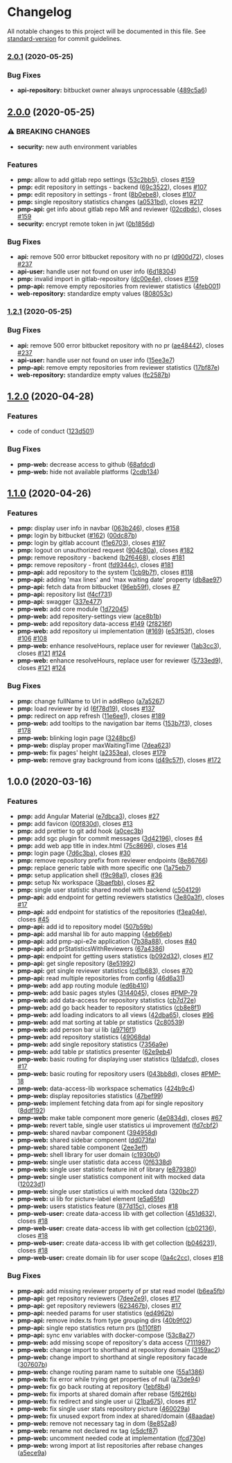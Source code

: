 # Changelog

All notable changes to this project will be documented in this file. See [standard-version](https://github.com/conventional-changelog/standard-version) for commit guidelines.

### [2.0.1](https://github.com/valueadd-poland/pimp-my-pr/compare/2.0.0...2.0.1) (2020-05-25)


### Bug Fixes

* **api-repository:** bitbucket owner always unprocessable ([489c5a6](https://github.com/valueadd-poland/pimp-my-pr/commit/489c5a6b7bb5cf23ee4e53397b61c58e771a23ee))

## [2.0.0](https://github.com/valueadd-poland/pimp-my-pr/compare/1.2.0...2.0.0) (2020-05-25)


### ⚠ BREAKING CHANGES

* **security:** new auth environment variables

### Features

* **pmp:** allow to add gitlab repo settings ([53c2bb5](https://github.com/valueadd-poland/pimp-my-pr/commit/53c2bb56b1ee0472f5becaeb09177c2ad1386c9e)), closes [#159](https://github.com/valueadd-poland/pimp-my-pr/issues/159)
* **pmp:** edit repository in settings - backend ([69c3522](https://github.com/valueadd-poland/pimp-my-pr/commit/69c3522112f3bbf805a22da976b5e8290a9cdc02)), closes [#107](https://github.com/valueadd-poland/pimp-my-pr/issues/107)
* **pmp:** edit repository in settings - front ([8b0ebe8](https://github.com/valueadd-poland/pimp-my-pr/commit/8b0ebe8752550b9fc1b0ae7f7aaaca35ea41e6cf)), closes [#107](https://github.com/valueadd-poland/pimp-my-pr/issues/107)
* **pmp:** single repository statistics changes ([a0531bd](https://github.com/valueadd-poland/pimp-my-pr/commit/a0531bd72c26dda72be689166f3fb2a471c64f14)), closes [#217](https://github.com/valueadd-poland/pimp-my-pr/issues/217)
* **pmp-api:** get info about gitlab repo MR and reviewer ([02cdbdc](https://github.com/valueadd-poland/pimp-my-pr/commit/02cdbdc39684a32d6d5dde66a7f4508e81141466)), closes [#159](https://github.com/valueadd-poland/pimp-my-pr/issues/159)
* **security:** encrypt remote token in jwt ([0b1856d](https://github.com/valueadd-poland/pimp-my-pr/commit/0b1856df09367c3d5ef82939af963f2fdb56a2e9))


### Bug Fixes

* **api:** remove 500 error bitbucket repository with no pr ([d900d72](https://github.com/valueadd-poland/pimp-my-pr/commit/d900d7241cae3ae301d7855a8306b43069604ad0)), closes [#237](https://github.com/valueadd-poland/pimp-my-pr/issues/237)
* **api-user:** handle user not found on user info ([6d18304](https://github.com/valueadd-poland/pimp-my-pr/commit/6d183043abd91ee0965786d800308c4f3db6c9ba))
* **pmp:** invalid import in gitlab-repository ([dc00e4e](https://github.com/valueadd-poland/pimp-my-pr/commit/dc00e4efb7f879fc79edb9bd9cb9e8b22ff4f4ba)), closes [#159](https://github.com/valueadd-poland/pimp-my-pr/issues/159)
* **pmp-api:** remove empty repositories from reviewer statistics ([4feb001](https://github.com/valueadd-poland/pimp-my-pr/commit/4feb001482d51f5946c88b100a5ffd75071877f8))
* **web-repository:** standardize empty values ([808053c](https://github.com/valueadd-poland/pimp-my-pr/commit/808053c68d84261a298294d0ed8de5446dedfc71))

### [1.2.1](https://github.com/valueadd-poland/pimp-my-pr/compare/1.2.0...1.2.1) (2020-05-25)


### Bug Fixes

* **api:** remove 500 error bitbucket repository with no pr ([ae48442](https://github.com/valueadd-poland/pimp-my-pr/commit/ae4844257d753d1dc8dc16d2064e9ca94edcd00f)), closes [#237](https://github.com/valueadd-poland/pimp-my-pr/issues/237)
* **api-user:** handle user not found on user info ([15ee3e7](https://github.com/valueadd-poland/pimp-my-pr/commit/15ee3e73d82647504afade32b25513b132c0f2c9))
* **pmp-api:** remove empty repositories from reviewer statistics ([17bf87e](https://github.com/valueadd-poland/pimp-my-pr/commit/17bf87e7caa7a3a6366420634ba620ca0f5e4817))
* **web-repository:** standardize empty values ([fc2587b](https://github.com/valueadd-poland/pimp-my-pr/commit/fc2587b9390b128cad3fcc583897f1a6bcff0cd8))

## [1.2.0](https://github.com/valueadd-poland/pimp-my-pr/compare/1.1.0...1.2.0) (2020-04-28)


### Features

* code of conduct ([123d501](https://github.com/valueadd-poland/pimp-my-pr/commit/123d50116aea2bf3aca439600dfb300bb2a1b81d))


### Bug Fixes

* **pmp-web:** decrease access to github ([68afdcd](https://github.com/valueadd-poland/pimp-my-pr/commit/68afdcdcc7f68460ff3ab2f71dddef10e1dddc74))
* **pmp-web:** hide not available platforms ([2cdb134](https://github.com/valueadd-poland/pimp-my-pr/commit/2cdb13460529cd1919328825159efe1acb6695e6))

## [1.1.0](https://github.com/valueadd-poland/pimp-my-pr/compare/1.0.0...1.1.0) (2020-04-26)


### Features

* **pmp:** display user info in navbar ([063b246](https://github.com/valueadd-poland/pimp-my-pr/commit/063b246f558c6b1230f73a20d698f0b133267cdc)), closes [#158](https://github.com/valueadd-poland/pimp-my-pr/issues/158)
* **pmp:** login by bitbucket ([#162](https://github.com/valueadd-poland/pimp-my-pr/issues/162)) ([00dc87b](https://github.com/valueadd-poland/pimp-my-pr/commit/00dc87b51ff75146461e4f3991eb732a8e7a04b1))
* **pmp:** login by gitlab account ([f1e6703](https://github.com/valueadd-poland/pimp-my-pr/commit/f1e6703d6d88dc1b61f8d88d6fac0fc96e96d653)), closes [#197](https://github.com/valueadd-poland/pimp-my-pr/issues/197)
* **pmp:** logout on unauthorized request ([904c80a](https://github.com/valueadd-poland/pimp-my-pr/commit/904c80a9be928e1e67e51a4eec72f90a998206e1)), closes [#182](https://github.com/valueadd-poland/pimp-my-pr/issues/182)
* **pmp:** remove repository - backend ([b2f6468](https://github.com/valueadd-poland/pimp-my-pr/commit/b2f64688ae992eabc09db514e3aa8bc52262e77a)), closes [#181](https://github.com/valueadd-poland/pimp-my-pr/issues/181)
* **pmp:** remove repository - front ([fd9344c](https://github.com/valueadd-poland/pimp-my-pr/commit/fd9344c600b9e476bdd7b8dd694c5ddb360f5ae3)), closes [#181](https://github.com/valueadd-poland/pimp-my-pr/issues/181)
* **pmp-api:** add repository to the system ([1cb9b7f](https://github.com/valueadd-poland/pimp-my-pr/commit/1cb9b7f5e17ef000f262ea711df033d0a982f139)), closes [#118](https://github.com/valueadd-poland/pimp-my-pr/issues/118)
* **pmp-api:** adding 'max lines' and 'max waiting date' property ([db8ae97](https://github.com/valueadd-poland/pimp-my-pr/commit/db8ae97493f680e27e54d683689d1cb9b5fde463))
* **pmp-api:** fetch data from bitbucket ([96eb59f](https://github.com/valueadd-poland/pimp-my-pr/commit/96eb59fc28512e536e295039142ba1973cdab851)), closes [#7](https://github.com/valueadd-poland/pimp-my-pr/issues/7)
* **pmp-api:** repository list ([f4cf731](https://github.com/valueadd-poland/pimp-my-pr/commit/f4cf731082ec9843307516b1a1e0360ed59e8d15))
* **pmp-api:** swagger ([337e477](https://github.com/valueadd-poland/pimp-my-pr/commit/337e47752c180d81856df2e4a602495e31357f72))
* **pmp-web:** add core module ([1d72045](https://github.com/valueadd-poland/pimp-my-pr/commit/1d720450df99f68c14f7a354ad5d8cb54e5c7fd6))
* **pmp-web:** add repositery-settings view ([ace8b1b](https://github.com/valueadd-poland/pimp-my-pr/commit/ace8b1bc4693e4c18f1d3c358c25d3ba218bffc5))
* **pmp-web:** add repository data-access [#149](https://github.com/valueadd-poland/pimp-my-pr/issues/149) ([2f8216f](https://github.com/valueadd-poland/pimp-my-pr/commit/2f8216fe4af077c01b67c90122b710619fdd721c))
* **pmp-web:** add repository ui implementation ([#169](https://github.com/valueadd-poland/pimp-my-pr/issues/169)) ([e53f53f](https://github.com/valueadd-poland/pimp-my-pr/commit/e53f53f483ff640551c35568b304a186cfaa3f84)), closes [#106](https://github.com/valueadd-poland/pimp-my-pr/issues/106) [#108](https://github.com/valueadd-poland/pimp-my-pr/issues/108)
* **pmp-web:** enhance resolveHours, replace user for reviewer ([1ab3cc3](https://github.com/valueadd-poland/pimp-my-pr/commit/1ab3cc384edd2063fb809c72bf47602ae9177b26)), closes [#121](https://github.com/valueadd-poland/pimp-my-pr/issues/121) [#124](https://github.com/valueadd-poland/pimp-my-pr/issues/124)
* **pmp-web:** enhance resolveHours, replace user for reviewer ([5733ed9](https://github.com/valueadd-poland/pimp-my-pr/commit/5733ed9452d608fc9ddd9f79bab0725dc4d5db31)), closes [#121](https://github.com/valueadd-poland/pimp-my-pr/issues/121) [#124](https://github.com/valueadd-poland/pimp-my-pr/issues/124)


### Bug Fixes

* **pmp:** change fullName to Url in addRepo ([a7a5267](https://github.com/valueadd-poland/pimp-my-pr/commit/a7a5267115f0282387620105b73c3e06bf7afef7))
* **pmp:** load reviewer by id ([6f78d19](https://github.com/valueadd-poland/pimp-my-pr/commit/6f78d197ff92ba275bb3fcc726a08ad9111c2fac)), closes [#137](https://github.com/valueadd-poland/pimp-my-pr/issues/137)
* **pmp:** redirect on app refresh ([11e6ee1](https://github.com/valueadd-poland/pimp-my-pr/commit/11e6ee18ab9520a0ca6b982522ea7d97e2dfee6f)), closes [#189](https://github.com/valueadd-poland/pimp-my-pr/issues/189)
* **pmp-web:** add tooltips to the navigation bar items ([153b7f3](https://github.com/valueadd-poland/pimp-my-pr/commit/153b7f35a4ec9c6f4da515fb9c5f8adfd16d2d34)), closes [#178](https://github.com/valueadd-poland/pimp-my-pr/issues/178)
* **pmp-web:** blinking login page ([3248bc6](https://github.com/valueadd-poland/pimp-my-pr/commit/3248bc6097f85958f78f26f5cca45e05a35f845a))
* **pmp-web:** display proper maxWaitingTime ([7dea623](https://github.com/valueadd-poland/pimp-my-pr/commit/7dea6236b0d623400224c9e0b82f56b78e736f90))
* **pmp-web:** fix pages' height ([a2353ea](https://github.com/valueadd-poland/pimp-my-pr/commit/a2353eaa0df65844f0363d7bc44dd9aa9fe9da2e)), closes [#179](https://github.com/valueadd-poland/pimp-my-pr/issues/179)
* **pmp-web:** remove gray background from icons ([d49c57f](https://github.com/valueadd-poland/pimp-my-pr/commit/d49c57f6e3254b463bb3c09927405ff40e08c60c)), closes [#172](https://github.com/valueadd-poland/pimp-my-pr/issues/172)

## 1.0.0 (2020-03-16)


### Features

* **pmp:** add Angular Material ([e7dbca3](https://github.com/valueadd-poland/pimp-my-pr/commit/e7dbca3d011acf82afd2a921f3bce1b7aabd949e)), closes [#27](https://github.com/valueadd-poland/pimp-my-pr/issues/27)
* **pmp:** add favicon ([00f830d](https://github.com/valueadd-poland/pimp-my-pr/commit/00f830d261b2384519dc000b07d2d9aa9b8f159b)), closes [#13](https://github.com/valueadd-poland/pimp-my-pr/issues/13)
* **pmp:** add prettier to git add hook ([a0cec3b](https://github.com/valueadd-poland/pimp-my-pr/commit/a0cec3b2c517752a239368e212c08af260e88e4d))
* **pmp:** add sgc plugin for commit messages ([3d42196](https://github.com/valueadd-poland/pimp-my-pr/commit/3d42196c1bf3d21e002bfd84983b4769efeabd47)), closes [#4](https://github.com/valueadd-poland/pimp-my-pr/issues/4)
* **pmp:** add web app title in index.html ([75c8696](https://github.com/valueadd-poland/pimp-my-pr/commit/75c869686625bcec5f4b38b029c327eaac5e6425)), closes [#14](https://github.com/valueadd-poland/pimp-my-pr/issues/14)
* **pmp:** login page ([7d6c3ba](https://github.com/valueadd-poland/pimp-my-pr/commit/7d6c3bac8441acd01b7ba5ee4e2bd2d2c46dcca1)), closes [#30](https://github.com/valueadd-poland/pimp-my-pr/issues/30)
* **pmp:** remove repository prefix from reviewer endpoints ([8e86766](https://github.com/valueadd-poland/pimp-my-pr/commit/8e867667836ffc3dfe0d21605801fcaef768e41b))
* **pmp:** replace generic table with more specific one ([1a75eb7](https://github.com/valueadd-poland/pimp-my-pr/commit/1a75eb7219314cade2943f82f570a3a521106a70))
* **pmp:** setup application shell ([f9c98a1](https://github.com/valueadd-poland/pimp-my-pr/commit/f9c98a1f366840895a261c033bb73fd68cbc84ed)), closes [#36](https://github.com/valueadd-poland/pimp-my-pr/issues/36)
* **pmp:** setup Nx workspace ([3baefbb](https://github.com/valueadd-poland/pimp-my-pr/commit/3baefbb4e1b4ba57a04dcc44eda68531a8a5b903)), closes [#2](https://github.com/valueadd-poland/pimp-my-pr/issues/2)
* **pmp:** single user statistic shared model with backend ([c504129](https://github.com/valueadd-poland/pimp-my-pr/commit/c504129994bba4087ce6ca861dd4b83e24736d62))
* **pmp-api:** add endpoint for getting reviewers statistics ([3e80a3f](https://github.com/valueadd-poland/pimp-my-pr/commit/3e80a3f648f907692f2e84303c5b13af0e30c6ba)), closes [#17](https://github.com/valueadd-poland/pimp-my-pr/issues/17)
* **pmp-api:** add endpoint for statistics of the repositories ([f3ea04e](https://github.com/valueadd-poland/pimp-my-pr/commit/f3ea04ec55cce430da6a35dad5461a1516539b12)), closes [#45](https://github.com/valueadd-poland/pimp-my-pr/issues/45)
* **pmp-api:** add id to repository model ([507b59b](https://github.com/valueadd-poland/pimp-my-pr/commit/507b59b816ca166ddfe75d0cc7c97a9ee7fb6800))
* **pmp-api:** add marshal lib for auto mapping ([4eb66eb](https://github.com/valueadd-poland/pimp-my-pr/commit/4eb66ebc3d644e7303112d3ffe87644405036c23))
* **pmp-api:** add pmp-api-e2e application ([7b38a88](https://github.com/valueadd-poland/pimp-my-pr/commit/7b38a88104264a293a9002755952685a46288785)), closes [#40](https://github.com/valueadd-poland/pimp-my-pr/issues/40)
* **pmp-api:** add prStatisticsWithReviewers ([67a4386](https://github.com/valueadd-poland/pimp-my-pr/commit/67a43864b5c04432f0a6dcf942acffc3eb1a8f5c))
* **pmp-api:** endpoint for getting users statistics ([b092d32](https://github.com/valueadd-poland/pimp-my-pr/commit/b092d327a1c3babd38d95d5303a0a5999fcfec84)), closes [#17](https://github.com/valueadd-poland/pimp-my-pr/issues/17)
* **pmp-api:** get single repository ([8e51992](https://github.com/valueadd-poland/pimp-my-pr/commit/8e51992b348114f28d185f2b2de81e59bb881b24))
* **pmp-api:** get single reviewer statistics ([cd1b683](https://github.com/valueadd-poland/pimp-my-pr/commit/cd1b683a77d592432a20512eca4af430aede85c6)), closes [#70](https://github.com/valueadd-poland/pimp-my-pr/issues/70)
* **pmp-api:** read multiple repositories from config ([46d6a31](https://github.com/valueadd-poland/pimp-my-pr/commit/46d6a318f3f06495a98551921d95d63d65dedef7))
* **pmp-web:** add app routing module ([ed6b410](https://github.com/valueadd-poland/pimp-my-pr/commit/ed6b4108e3a573827a7e92f77c8e3e4ffb941f50))
* **pmp-web:** add basic pages styles ([3144045](https://github.com/valueadd-poland/pimp-my-pr/commit/3144045c863416a6c8798689add00d3f07cc2b96)), closes [#PMP-79](https://github.com/valueadd-poland/pimp-my-pr/issues/PMP-79)
* **pmp-web:** add data-access for repository statistics ([cb7d72e](https://github.com/valueadd-poland/pimp-my-pr/commit/cb7d72e6eda0e5838dd409e88989ded77e82cfde))
* **pmp-web:** add go back header to repository statistics ([cb8e8f1](https://github.com/valueadd-poland/pimp-my-pr/commit/cb8e8f1e8e1537f2a1171170d229e9e552d05bde))
* **pmp-web:** add loading indicators to all views ([42dba65](https://github.com/valueadd-poland/pimp-my-pr/commit/42dba6527518b3875833959df224b9c88ebccd8b)), closes [#96](https://github.com/valueadd-poland/pimp-my-pr/issues/96)
* **pmp-web:** add mat sorting at table pr statistics ([2c80539](https://github.com/valueadd-poland/pimp-my-pr/commit/2c805393c34d16d213f14c53a76cff39faf47f5c))
* **pmp-web:** add person bar ui lib ([a9716f1](https://github.com/valueadd-poland/pimp-my-pr/commit/a9716f11a763c2348d7fe288f2d0a6330230b275))
* **pmp-web:** add repository statistics ([49068da](https://github.com/valueadd-poland/pimp-my-pr/commit/49068da875d06acc5134fcedbc49c7b8db7fc7c0))
* **pmp-web:** add single repository statistics ([7356a9e](https://github.com/valueadd-poland/pimp-my-pr/commit/7356a9e88a3c501b9d33b129cffe1d8e14b471a2))
* **pmp-web:** add table pr statistics presenter ([62e9eb4](https://github.com/valueadd-poland/pimp-my-pr/commit/62e9eb44bc3a582caf0556efd93e76a611c7457b))
* **pmp-web:** basic routing for displaying user statistics ([b1dafcd](https://github.com/valueadd-poland/pimp-my-pr/commit/b1dafcd8d919711dbec7f0dc4ce74696f5311e66)), closes [#17](https://github.com/valueadd-poland/pimp-my-pr/issues/17)
* **pmp-web:** basic routing for repository users ([043bb8d](https://github.com/valueadd-poland/pimp-my-pr/commit/043bb8dfddedecae2a2ef1d4a35c1c37ff310118)), closes [#PMP-18](https://github.com/valueadd-poland/pimp-my-pr/issues/PMP-18)
* **pmp-web:** data-access-lib workspace schematics ([424b9c4](https://github.com/valueadd-poland/pimp-my-pr/commit/424b9c4b1224f20eaec2b59a9605cbda1029f408))
* **pmp-web:** display repositories statistics ([47bef99](https://github.com/valueadd-poland/pimp-my-pr/commit/47bef991e75086cebc83285aab1798d395625b9d))
* **pmp-web:** implement fetching data from api for single repository ([8ddf192](https://github.com/valueadd-poland/pimp-my-pr/commit/8ddf19220fc1239f3bb30f3f370e3129898b50cf))
* **pmp-web:** make table component more generic ([4e0834d](https://github.com/valueadd-poland/pimp-my-pr/commit/4e0834d776443f19bdcb5eefb7009fe46879c078)), closes [#67](https://github.com/valueadd-poland/pimp-my-pr/issues/67)
* **pmp-web:** revert table, single user statistics ui improvement ([fd7cbf2](https://github.com/valueadd-poland/pimp-my-pr/commit/fd7cbf2f72cc345b6846054ea66f458546384a33))
* **pmp-web:** shared navbar component ([394958d](https://github.com/valueadd-poland/pimp-my-pr/commit/394958d5c2b9ec5487283ce7dd33749345c1b291))
* **pmp-web:** shared sidebar component ([dd073fa](https://github.com/valueadd-poland/pimp-my-pr/commit/dd073fae605baafcf59411fe42f57b7a68810be7))
* **pmp-web:** shared table component ([2ee3eff](https://github.com/valueadd-poland/pimp-my-pr/commit/2ee3effef968614277e6b3a54e2c697b33000e6e))
* **pmp-web:** shell library for user domain ([c1930b0](https://github.com/valueadd-poland/pimp-my-pr/commit/c1930b039869df22756e893ea40544329c337dae))
* **pmp-web:** single user statistic data access ([0f6338d](https://github.com/valueadd-poland/pimp-my-pr/commit/0f6338d7ef9053b8e88424fcaf4088eab8e529f8))
* **pmp-web:** single user statistic feature init of library ([e879380](https://github.com/valueadd-poland/pimp-my-pr/commit/e8793800c241c97b5edfd341e091a1937bdc6869))
* **pmp-web:** single user statistics component init with mocked data ([12023d1](https://github.com/valueadd-poland/pimp-my-pr/commit/12023d176762394e266b45b75c6fd8c30215595d))
* **pmp-web:** single user statistics ui with mocked data ([320bc27](https://github.com/valueadd-poland/pimp-my-pr/commit/320bc2753e4916785dcc871d9b88428fb1881186))
* **pmp-web:** ui lib for picture-label element ([e5a65fd](https://github.com/valueadd-poland/pimp-my-pr/commit/e5a65fde7b318943781fdf70eafb97f732cb9475))
* **pmp-web:** users statistics feature ([877d15c](https://github.com/valueadd-poland/pimp-my-pr/commit/877d15c2f4b02cded18229391d05bd994528dc88)), closes [#18](https://github.com/valueadd-poland/pimp-my-pr/issues/18)
* **pmp-web-user:** create data-access lib with get collection ([451d632](https://github.com/valueadd-poland/pimp-my-pr/commit/451d632c4e9be9d5c8a6181e85b23cdffededc4d)), closes [#18](https://github.com/valueadd-poland/pimp-my-pr/issues/18)
* **pmp-web-user:** create data-access lib with get collection ([cb02136](https://github.com/valueadd-poland/pimp-my-pr/commit/cb021361ac44ce3f2a20b8812a27342b185e42c5)), closes [#18](https://github.com/valueadd-poland/pimp-my-pr/issues/18)
* **pmp-web-user:** create data-access lib with get collection ([b046231](https://github.com/valueadd-poland/pimp-my-pr/commit/b0462318c3b767514ddb8b50dba23e986f57ee84)), closes [#18](https://github.com/valueadd-poland/pimp-my-pr/issues/18)
* **pmp-web-user:** create domain lib for user scope ([0a4c2cc](https://github.com/valueadd-poland/pimp-my-pr/commit/0a4c2cc1aa787a1eba7447ec2736839aead48f6e)), closes [#18](https://github.com/valueadd-poland/pimp-my-pr/issues/18)


### Bug Fixes

* **pmp-api:** add missing reviewer property of pr stat read model ([b6ea5fb](https://github.com/valueadd-poland/pimp-my-pr/commit/b6ea5fb491b381a180441bfee1a2ee0a50e9a57e))
* **pmp-api:** get repository reviewers ([7dee2e9](https://github.com/valueadd-poland/pimp-my-pr/commit/7dee2e907e9c8ab940aa111e21ee6fe8fc2fd8e9)), closes [#17](https://github.com/valueadd-poland/pimp-my-pr/issues/17)
* **pmp-api:** get repository reviewers ([623467b](https://github.com/valueadd-poland/pimp-my-pr/commit/623467bedfb39dbbcb200c04bd0e006d80d763a0)), closes [#17](https://github.com/valueadd-poland/pimp-my-pr/issues/17)
* **pmp-api:** needed params for user statistics ([ed4962b](https://github.com/valueadd-poland/pimp-my-pr/commit/ed4962b97361a74aa6d3f5fcf94a173cde110019))
* **pmp-api:** remove index.ts from type grouping dirs ([40b9f02](https://github.com/valueadd-poland/pimp-my-pr/commit/40b9f028c5f6b4647a29dd45ea5358eef69685c8))
* **pmp-api:** single repo statistics return prs ([b110f8f](https://github.com/valueadd-poland/pimp-my-pr/commit/b110f8fb11e9cc483bbf2a305e8bf462625989da))
* **pmp-api:** sync env variables with docker-compose ([53c8a27](https://github.com/valueadd-poland/pimp-my-pr/commit/53c8a275007d192ce2470074583f04075d249674))
* **pmp-web:** add missing scope of repository's data access ([7111987](https://github.com/valueadd-poland/pimp-my-pr/commit/711198787836c6d1ee4ca902737b427730c8b416))
* **pmp-web:** change import to shorthand at repository domain ([3159ac2](https://github.com/valueadd-poland/pimp-my-pr/commit/3159ac2f213c14af3de2aa8284099cb8957145fe))
* **pmp-web:** change import to shorthand at single repository facade ([307607b](https://github.com/valueadd-poland/pimp-my-pr/commit/307607be225643d32cf92367f1f648022fdfe1ce))
* **pmp-web:** change routing param name to suitable one ([55a1386](https://github.com/valueadd-poland/pimp-my-pr/commit/55a13868cf8587b6fad1e413dd9d06fb1a4ac44f))
* **pmp-web:** fix error while trying get properties of null ([a73de94](https://github.com/valueadd-poland/pimp-my-pr/commit/a73de946215f87495e83355dfa7c5155bf833120))
* **pmp-web:** fix go back routing at repository ([1ebf8b4](https://github.com/valueadd-poland/pimp-my-pr/commit/1ebf8b473398d99be27f1018a9eea280c7e10f84))
* **pmp-web:** fix imports at shared domain after rebase ([5f62f6b](https://github.com/valueadd-poland/pimp-my-pr/commit/5f62f6b44043a97a94eeb5ceee9f41831b939299))
* **pmp-web:** fix redirect and single user ui ([21ba675](https://github.com/valueadd-poland/pimp-my-pr/commit/21ba675ba6bc70c667b9b98b8ec9987e6b930070)), closes [#17](https://github.com/valueadd-poland/pimp-my-pr/issues/17)
* **pmp-web:** fix single user stats repository picture ([460029a](https://github.com/valueadd-poland/pimp-my-pr/commit/460029a8fa4a7751595644006cf544ded3296166))
* **pmp-web:** fix unused export from index at shared/domain ([48aadae](https://github.com/valueadd-poland/pimp-my-pr/commit/48aadae6a617548a930020151e3d34c9609c48a4))
* **pmp-web:** remove not necessary tag in dom ([8e852a8](https://github.com/valueadd-poland/pimp-my-pr/commit/8e852a83d073daeb61f9cedabe1e83af85ad6c70))
* **pmp-web:** rename not declared nx tag ([c5dcf87](https://github.com/valueadd-poland/pimp-my-pr/commit/c5dcf87afca22d431ac05a35ccdb5e5f6cd285f3))
* **pmp-web:** uncomment needed code at implementation ([fcd730e](https://github.com/valueadd-poland/pimp-my-pr/commit/fcd730ea04531f3cac45d83c48254fcfa6f481a2))
* **pmp-web:** wrong import at list repositories after rebase changes ([a5ece9a](https://github.com/valueadd-poland/pimp-my-pr/commit/a5ece9a4b6e7aa59556ade8b3acfa9dd84af41cb))
